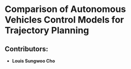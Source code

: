 # Comparison of Autonomous Vehicles Control Models for Trajectory Planning

## Contributors:
- **Louis Sungwoo Cho**
